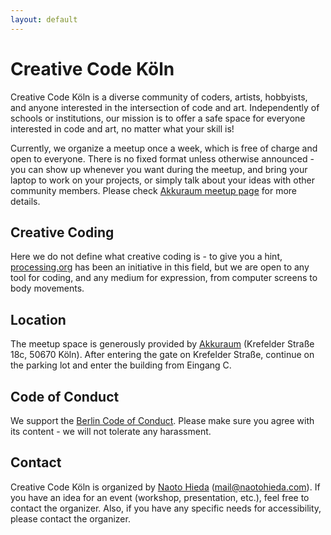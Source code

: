 ```yaml
---
layout: default
---
```


# Creative Code Köln

Creative Code Köln is a diverse community of coders, artists, hobbyists, and anyone interested in the intersection of code and art. Independently of schools or institutions, our mission is to offer a safe space for everyone interested in code and art, no matter what your skill is!

Currently, we organize a meetup once a week, which is free of charge and open to everyone. There is no fixed format unless otherwise announced - you can show up whenever you want during the meetup, and bring your laptop to work on your projects, or simply talk about your ideas with other community members. Please check [Akkuraum meetup page](https://www.meetup.com/en-AU/akkuraum/) for more details.

## Creative Coding

Here we do not define what creative coding is - to give you a hint, [processing.org](https://processing.org) has been an initiative in this field, but we are open to any tool for coding, and any medium for expression, from computer screens to body movements.

## Location

The meetup space is generously provided by [Akkuraum](https://www.akkuraum.com/) (Krefelder Straße 18c, 50670 Köln). After entering the gate on Krefelder Straße, continue on the parking lot and enter the building from Eingang C.

## Code of Conduct

We support the [Berlin Code of Conduct](http://berlincodeofconduct.org/).
Please make sure you agree with its content - we will not tolerate any harassment.

## Contact

Creative Code Köln is organized by [Naoto Hieda](https://naotohieda.com) (mail@naotohieda.com). If you have an idea for an event (workshop, presentation, etc.), feel free to contact the organizer. Also, if you have any specific needs for accessibility, please contact the organizer.
